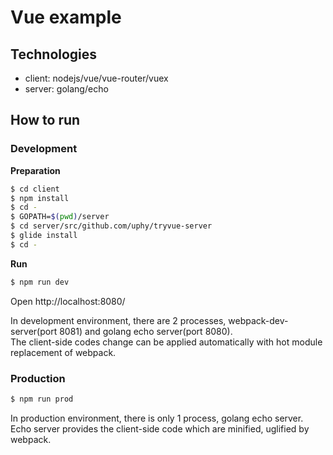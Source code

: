 # Vue example

## Technologies

- client: nodejs/vue/vue-router/vuex
- server: golang/echo

## How to run

### Development

**Preparation**

```bash
$ cd client
$ npm install
$ cd -
$ GOPATH=$(pwd)/server
$ cd server/src/github.com/uphy/tryvue-server
$ glide install
$ cd -
```

**Run**

```bash
$ npm run dev
```

Open http://localhost:8080/

In development environment, there are 2 processes, webpack-dev-server(port 8081) and golang echo server(port 8080).  
The client-side codes change can be applied automatically with hot module replacement of webpack.

### Production

```bash
$ npm run prod
```

In production environment, there is only 1 process, golang echo server.  
Echo server provides the client-side code which are minified, uglified by webpack.